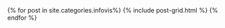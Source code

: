 
<div class="tiles">
{% for post in site.categories.infovis%}
  {% include post-grid.html %}
{% endfor %}
</div>